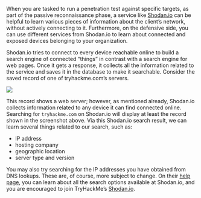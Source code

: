 When you are tasked to run a penetration test against specific targets, as part of the passive reconnaissance phase, a service like [Shodan.io](https://www.shodan.io/) can be helpful to learn various pieces of information about the client’s network, without actively connecting to it. Furthermore, on the defensive side, you can use different services from Shodan.io to learn about connected and exposed devices belonging to your organization.

Shodan.io tries to connect to every device reachable online to build a search engine of connected “things” in contrast with a search engine for web pages. Once it gets a response, it collects all the information related to the service and saves it in the database to make it searchable. Consider the saved record of one of tryhackme.com’s servers.

![](https://tryhackme-images.s3.amazonaws.com/user-uploads/5f04259cf9bf5b57aed2c476/room-content/a8ac6c22a64b8413ee8d02c2224eddac.png)  

This record shows a web server; however, as mentioned already, Shodan.io collects information related to any device it can find connected online. Searching for `tryhackme.com` on Shodan.io will display at least the record shown in the screenshot above. Via this Shodan.io search result, we can learn several things related to our search, such as:

- IP address
- hosting company
- geographic location
- server type and version

You may also try searching for the IP addresses you have obtained from DNS lookups. These are, of course, more subject to change. On their [help page](https://help.shodan.io/the-basics/search-query-fundamentals), you can learn about all the search options available at Shodan.io, and you are encouraged to join TryHackMe’s [Shodan.io](https://tryhackme.com/room/shodan).